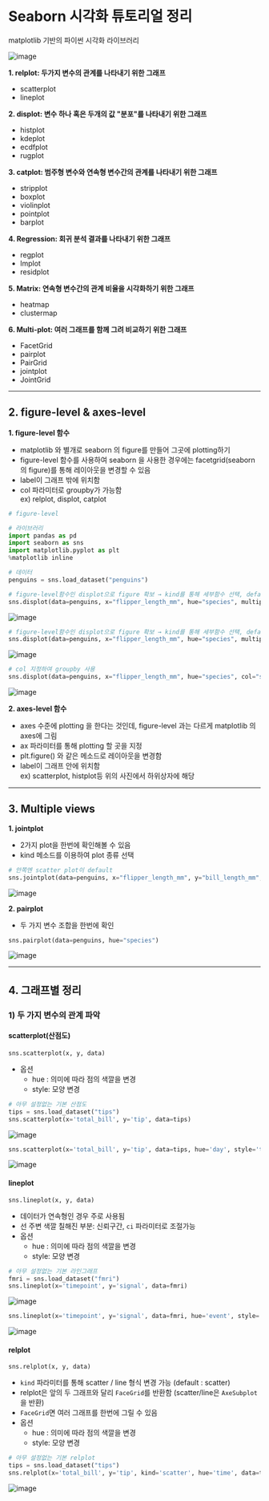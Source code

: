 # Seaborn 시각화 튜토리얼 정리
matplotlib 기반의 파이썬 시각화 라이브러리

![image](https://user-images.githubusercontent.com/94737255/218521242-eda45bd8-80e4-4b92-9715-aa954ac50cb9.png)

**1. relplot: 두가지 변수의 관계를 나타내기 위한 그래프**
- scatterplot
- lineplot

**2. displot: 변수 하나 혹은 두개의 값 "분포"를 나타내기 위한 그래프**
- histplot
- kdeplot
- ecdfplot
- rugplot

**3. catplot: 범주형 변수와 연속형 변수간의 관계를 나타내기 위한 그래프**
- stripplot
- boxplot
- violinplot
- pointplot
- barplot

**4. Regression: 회귀 분석 결과를 나타내기 위한 그래프**
- regplot
- lmplot
- residplot

**5. Matrix: 연속형 변수간의 관계 비율을 시각화하기 위한 그래프**
- heatmap
- clustermap

**6. Multi-plot: 여러 그래프를 함께 그려 비교하기 위한 그래프**
- FacetGrid
- pairplot
- PairGrid
- jointplot
- JointGrid

*****
## 2. figure-level & axes-level

**1. figure-level 함수**
- matplotlib 와 별개로 seaborn 의 figure를 만들어 그곳에 plotting하기  
- figure-level 함수를 사용하여 seaborn 을 사용한 경우에는 facetgrid(seaborn의 figure)를 통해 레이아웃을 변경할 수 있음  
- label이 그래프 밖에 위치함
- col 파라미터로 groupby가 가능함  
ex) relplot, displot, catplot  

```python
# figure-level

# 라이브러리
import pandas as pd
import seaborn as sns
import matplotlib.pyplot as plt
%matplotlib inline

# 데이터
penguins = sns.load_dataset("penguins")

# figure-level함수인 displot으로 figure 확보 → kind를 통해 세부함수 선택, default값은 histplot
sns.displot(data=penguins, x="flipper_length_mm", hue="species", multiple="stack")
```
![image](https://user-images.githubusercontent.com/94737255/218624014-44534706-dbc5-4e9a-a52b-827488350b70.png)


```python
# figure-level함수인 displot으로 figure 확보 → kind를 통해 세부함수 선택, default값은 histplot
sns.displot(data=penguins, x="flipper_length_mm", hue="species", multiple="stack", kind="kde") 
```
![image](https://user-images.githubusercontent.com/94737255/218624243-03e8336d-aaea-4ad9-81f3-87a47026ad8c.png)


```python
# col 지정하여 groupby 사용
sns.displot(data=penguins, x="flipper_length_mm", hue="species", col="species", kind="kde")
```
![image](https://user-images.githubusercontent.com/94737255/218624279-b279b89d-ad29-4de9-b148-bad88decd3e6.png)



**2. axes-level 함수**  
- axes 수준에 plotting 을 한다는 것인데, figure-level 과는 다르게 matplotlib 의 axes에 그림
- ax 파라미터를 통해 plotting 할 곳을 지정  
- plt.figure() 와 같은 메소드로 레이아웃을 변경함
- label이 그래프 안에 위치함  
ex) scatterplot, histplot등 위의 사진에서 하위상자에 해당


*****
## 3. Multiple views
**1. jointplot**
- 2가지 plot을 한번에 확인해볼 수 있음
- kind 메소드를 이용하여 plot 종류 선택

```python
# 안쪽엔 scatter plot이 default
sns.jointplot(data=penguins, x="flipper_length_mm", y="bill_length_mm", hue="species")
```
![image](https://user-images.githubusercontent.com/94737255/218637556-52fce43d-3885-454b-b6a0-8608add25580.png)


**2. pairplot**
- 두 가지 변수 조합을 한번에 확인

```python
sns.pairplot(data=penguins, hue="species")
```
![image](https://user-images.githubusercontent.com/94737255/218637547-91b31d49-2f0d-4b1b-8e8b-c3780ee4db65.png)

*****

## 4. 그래프별 정리

### 1) 두 가지 변수의 관계 파악

#### scatterplot(산점도)
`sns.scatterplot(x, y, data)`

- 옵션
  - hue : 의미에 따라 점의 색깔을 변경
  - style: 모양 변경


```python
# 아무 설정없는 기본 산점도
tips = sns.load_dataset("tips")
sns.scatterplot(x='total_bill', y='tip', data=tips)
```  
![image](https://user-images.githubusercontent.com/94737255/218914481-d8089570-c0b6-45ac-a142-706218946724.png)


```python
sns.scatterplot(x='total_bill', y='tip', data=tips, hue='day', style='time')
```  
![image](https://user-images.githubusercontent.com/94737255/218914504-b2f905e8-89d3-4d27-aadd-bac035bb0631.png)


#### lineplot
`sns.lineplot(x, y, data)`

- 데이터가 연속형인 경우 주로 사용됨
- 선 주변 색깔 칠해진 부분: 신뢰구간, `ci` 파라미터로 조절가능
- 옵션
  - hue : 의미에 따라 점의 색깔을 변경
  - style: 모양 변경

```python
# 아무 설정없는 기본 라인그래프
fmri = sns.load_dataset("fmri")
sns.lineplot(x='timepoint', y='signal', data=fmri)
```  
![image](https://user-images.githubusercontent.com/94737255/218914521-8dae6ec1-ab61-42db-941c-f6691bc14a6d.png)


```python
sns.lineplot(x='timepoint', y='signal', data=fmri, hue='event', style='event', ci=None)
```  
![image](https://user-images.githubusercontent.com/94737255/218914542-bb57cf87-d5f9-4138-ab67-0aef1561a0b7.png)


#### relplot
`sns.relplot(x, y, data)`

- `kind` 파라미터를 통해 scatter / line 형식 변경 가능 (default : scatter)
- relplot은 앞의 두 그래프와 달리 `FaceGrid`를 반환함 (scatter/line은 `AxeSubplot`을 반환)
- `FaceGrid`면 여러 그래프를 한번에 그릴 수 있음
- 옵션
  - hue : 의미에 따라 점의 색깔을 변경
  - style: 모양 변경
 
 ```python
# 아무 설정없는 기본 relplot
tips = sns.load_dataset("tips")
sns.relplot(x='total_bill', y='tip', kind='scatter', hue='time', data=tips)
```  
![image](https://user-images.githubusercontent.com/94737255/218914553-388b209a-b93a-4a66-bdcd-e0ca3891ec8b.png)


